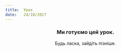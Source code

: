 ```yaml
---
title:  Урок
date:   24/10/2017
---
```


### <center>Ми готуємо цей урок.</center>
<center>Будь ласка, зайдіть пізніше.</center>
